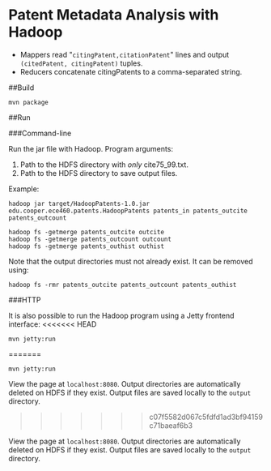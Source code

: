 Patent Metadata Analysis with Hadoop
===========================

* Mappers read "`citingPatent,citationPatent`" lines and output `(citedPatent, citingPatent)` tuples.
* Reducers concatenate citingPatents to a comma-separated string.

##Build

	mvn package

##Run

###Command-line

Run the jar file with Hadoop. Program arguments:

1. Path to the HDFS directory with *only* cite75_99.txt.
2. Path to the HDFS directory to save output files.

Example:

	hadoop jar target/HadoopPatents-1.0.jar edu.cooper.ece460.patents.HadoopPatents patents_in patents_outcite patents_outcount

	hadoop fs -getmerge patents_outcite outcite
	hadoop fs -getmerge patents_outcount outcount
	hadoop fs -getmerge patents_outhist outhist

Note that the output directories must not already exist. It can be removed using:

	hadoop fs -rmr patents_outcite patents_outcount patents_outhist

###HTTP

It is also possible to run the Hadoop program using a Jetty frontend interface:
<<<<<<< HEAD

	mvn jetty:run
=======

	mvn jetty:run

View the page at `localhost:8080`. Output directories are automatically deleted 
on HDFS if they exist. Output files are saved locally to the `output` directory.
>>>>>>> c07f5582d067c5fdfd1ad3bf94159c71baeaf6b3

View the page at `localhost:8080`. Output directories are automatically deleted 
on HDFS if they exist. Output files are saved locally to the `output` directory.
